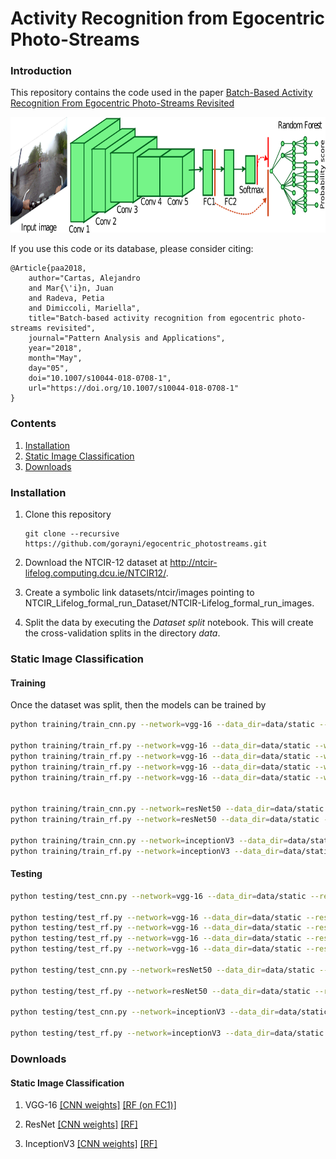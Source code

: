 # Activity Recognition from Egocentric Photo-Streams

### Introduction

This repository contains the code used in the paper [Batch-Based Activity Recognition From Egocentric Photo-Streams Revisited](https://link.springer.com/article/10.1007%2Fs10044-018-0708-1)

<center><img src="cnn+rf.png" height="185"></img></center>

If you use this code or its database, please consider citing:

	@Article{paa2018,
		author="Cartas, Alejandro
		and Mar{\'i}n, Juan
		and Radeva, Petia
		and Dimiccoli, Mariella",
		title="Batch-based activity recognition from egocentric photo-streams revisited",
		journal="Pattern Analysis and Applications",
		year="2018",
		month="May",
		day="05",
		doi="10.1007/s10044-018-0708-1",
		url="https://doi.org/10.1007/s10044-018-0708-1"
	}
### Contents
1. [Installation](#installation)
2. [Static Image Classification](#static)
3. [Downloads](#downloads)

### Installation

1. Clone this repository
  	```Shell
  	git clone --recursive https://github.com/gorayni/egocentric_photostreams.git

2. Download the NTCIR-12 dataset at http://ntcir-lifelog.computing.dcu.ie/NTCIR12/.

3. Create a symbolic link datasets/ntcir/images pointing to NTCIR_Lifelog_formal_run_Dataset/NTCIR-Lifelog_formal_run_images.

4. Split the data by executing the *Dataset split* notebook. This will create the cross-validation splits in the directory *data*.

### Static Image Classification

#### Training

Once the dataset was split, then the models can be trained by

```bash
python training/train_cnn.py --network=vgg-16 --data_dir=data/static --weights_dir=weights/vgg-16

python training/train_rf.py --network=vgg-16 --data_dir=data/static --weights_dir=weights/vgg-16 -l 'predictions' 'fc1' 
python training/train_rf.py --network=vgg-16 --data_dir=data/static --weights_dir=weights/vgg-16 -l 'fc1'
python training/train_rf.py --network=vgg-16 --data_dir=data/static --weights_dir=weights/vgg-16 -l 'fc2' 
python training/train_rf.py --network=vgg-16 --data_dir=data/static --weights_dir=weights/vgg-16 -l 'fc1' 'fc2'


python training/train_cnn.py --network=resNet50 --data_dir=data/static --weights_dir=weights/resNet50
python training/train_rf.py --network=resNet50 --data_dir=data/static --weights_dir=weights/resNet50 -l 'flatten_1'

python training/train_cnn.py --network=inceptionV3 --data_dir=data/static --weights_dir=weights/inceptionV3
python training/train_rf.py --network=inceptionV3 --data_dir=data/static --weights_dir=weights/inceptionV3 -l 'global_average_pooling2d_1' 
```

#### Testing

```bash
python testing/test_cnn.py --network=vgg-16 --data_dir=data/static --results_dir=results/vgg-16 --weights_dir=weights/vgg-16 

python testing/test_rf.py --network=vgg-16 --data_dir=data/static --results_dir=results/vgg-16 --weights_dir=weights/vgg-16 --layer 'predictions' 'fc1'
python testing/test_rf.py --network=vgg-16 --data_dir=data/static --results_dir=results/vgg-16 --weights_dir=weights/vgg-16 --layer 'fc1'
python testing/test_rf.py --network=vgg-16 --data_dir=data/static --results_dir=results/vgg-16 --weights_dir=weights/vgg-16 --layer 'fc2'
python testing/test_rf.py --network=vgg-16 --data_dir=data/static --results_dir=results/vgg-16 --weights_dir=weights/vgg-16 --layer 'fc1' 'fc2'

python testing/test_cnn.py --network=resNet50 --data_dir=data/static --results_dir=results/resNet50 --weights_dir=weights/resNet50

python testing/test_rf.py --network=resNet50 --data_dir=data/static --results_dir=results/resNet50 --weights_dir=weights/resNet50 --layer 'flatten_1'

python testing/test_cnn.py --network=inceptionV3 --data_dir=data/static --results_dir=results/inceptionV3 --weights_dir=weights/inceptionV3

python testing/test_rf.py --network=inceptionV3 --data_dir=data/static --results_dir=results/inceptionV3 --weights_dir=weights/inceptionV3 -l 'global_average_pooling2d_1'

```
### Downloads

#### Static Image Classification

1. VGG-16 [[CNN weights]](https://drive.google.com/open?id=1BFivA-sx1WugxfRCuAVgiD7qXccekgSV) [[RF (on FC1)]](https://drive.google.com/open?id=1uCyhFg2LAkCeHjMqJ7sOFy8ljEgjltdi) 

2. ResNet [[CNN weights]](https://drive.google.com/open?id=15wZ2oMj8MDjcLODDs7cdxnYjr7JVp6vA) [[RF]](https://drive.google.com/open?id=1lU1Sz53MTD3xoPwU3-F_z0GT3GvDfP_L) 

3. InceptionV3 [[CNN weights]](https://drive.google.com/open?id=1YOwg39Q6eWklBg17K_B15qfMjL6hAvWt) [[RF]](https://drive.google.com/open?id=1-GVeSnSETMqFrBr1KPSzJoHbJbqDPEVh)
